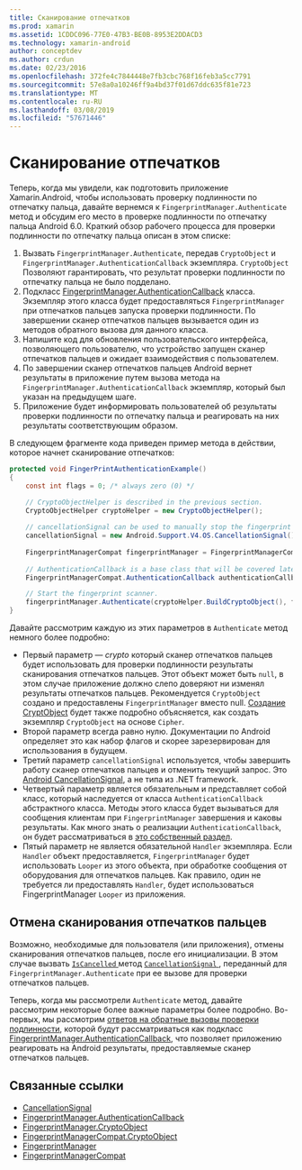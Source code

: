 ```yaml
---
title: Сканирование отпечатков
ms.prod: xamarin
ms.assetid: 1CDDC096-77E0-47B3-BE0B-8953E2DDACD3
ms.technology: xamarin-android
author: conceptdev
ms.author: crdun
ms.date: 02/23/2016
ms.openlocfilehash: 372fe4c7844448e7fb3cbc768f16feb3a5cc7791
ms.sourcegitcommit: 57e8a0a10246ff9a4bd37f01d67ddc635f81e723
ms.translationtype: MT
ms.contentlocale: ru-RU
ms.lasthandoff: 03/08/2019
ms.locfileid: "57671446"
---
```

# <a name="scanning-for-fingerprints"></a>Сканирование отпечатков

Теперь, когда мы увидели, как подготовить приложение Xamarin.Android, чтобы использовать проверку подлинности по отпечатку пальца, давайте вернемся к `FingerprintManager.Authenticate` метод и обсудим его место в проверке подлинности по отпечатку пальца Android 6.0. Краткий обзор рабочего процесса для проверки подлинности по отпечатку пальца описан в этом списке:

1. Вызвать `FingerprintManager.Authenticate`, передав `CryptoObject` и `FingerprintManager.AuthenticationCallback` экземпляра. `CryptoObject` Позволяют гарантировать, что результат проверки подлинности по отпечатку пальца не было подделано. 
2. Подкласс [FingerprintManager.AuthenticationCallback](https://developer.android.com/reference/android/hardware/fingerprint/FingerprintManager.AuthenticationCallback.html) класса. Экземпляр этого класса будет предоставляться `FingerprintManager` при отпечатков пальцев запуска проверки подлинности. По завершении сканер отпечатков пальцев вызывается один из методов обратного вызова для данного класса.
3. Напишите код для обновления пользовательского интерфейса, позволяющего пользователю, что устройство запущен сканер отпечатков пальцев и ожидает взаимодействия с пользователем. 
4. По завершении сканер отпечатков пальцев Android вернет результаты в приложение путем вызова метода на `FingerprintManager.AuthenticationCallback` экземпляр, который был указан на предыдущем шаге.
5. Приложение будет информировать пользователей об результаты проверки подлинности по отпечатку пальца и реагировать на них результаты соответствующим образом. 

В следующем фрагменте кода приведен пример метода в действии, которое начнет сканирование отпечатков:

```csharp
protected void FingerPrintAuthenticationExample()
{
    const int flags = 0; /* always zero (0) */

    // CryptoObjectHelper is described in the previous section.
    CryptoObjectHelper cryptoHelper = new CryptoObjectHelper();    
    
    // cancellationSignal can be used to manually stop the fingerprint scanner. 
    cancellationSignal = new Android.Support.V4.OS.CancellationSignal();
    
    FingerprintManagerCompat fingerprintManager = FingerprintManagerCompat.From(this);
    
    // AuthenticationCallback is a base class that will be covered later on in this guide.
    FingerprintManagerCompat.AuthenticationCallback authenticationCallback = new MyAuthCallbackSample(this);

    // Start the fingerprint scanner.
    fingerprintManager.Authenticate(cryptoHelper.BuildCryptoObject(), flags, cancellationSignal, authenticationCallback, null);
}
```

Давайте рассмотрим каждую из этих параметров в `Authenticate` метод немного более подробно:

* Первый параметр — _crypto_ который сканер отпечатков пальцев будет использовать для проверки подлинности результаты сканирования отпечатков пальцев. Этот объект может быть `null`, в этом случае приложение должно слепо доверяют ни изменял результаты отпечатков пальцев. Рекомендуется `CryptoObject` создано и предоставлены `FingerprintManager` вместо null. [Создание CryptObject](~/android/platform/fingerprint-authentication/creating-a-cryptoobject.md) будет также подробно объясняется, как создать экземпляр `CryptoObject` на основе `Cipher`.
* Второй параметр всегда равно нулю. Документации по Android определяет это как набор флагов и скорее зарезервирован для использования в будущем. 
* Третий параметр `cancellationSignal` используется, чтобы завершить работу сканер отпечатков пальцев и отменить текущий запрос. Это [Android CancellationSignal](https://developer.android.com/reference/android/os/CancellationSignal.html), а не типа из .NET framework.
* Четвертый параметр является обязательным и представляет собой класс, который наследуется от класса `AuthenticationCallback` абстрактного класса. Методы этого класса будет вызываться для сообщения клиентам при `FingerprintManager` завершения и каковы результаты. Как много знать о реализации `AuthenticationCallback`, он будет рассматриваться в [это собственный раздел](~/android/platform/fingerprint-authentication/fingerprint-authentication-callbacks.md).
* Пятый параметр не является обязательной `Handler` экземпляра. Если `Handler` объект предоставляется, `FingerprintManager` будет использовать `Looper` из этого объекта, при обработке сообщения от оборудования для отпечатков пальцев. Как правило, один не требуется ли предоставлять `Handler`, будет использоваться FingerprintManager `Looper` из приложения.

## <a name="cancelling-a-fingerprint-scan"></a>Отмена сканирования отпечатков пальцев

Возможно, необходимые для пользователя (или приложения), отмены сканирования отпечатков пальцев, после его инициализации. В этом случае вызвать [ `IsCancelled` ](https://developer.android.com/reference/android/os/CancellationSignal.html#isCanceled()) метод [ `CancellationSignal` ](https://developer.android.com/reference/android/os/CancellationSignal.html) , переданный для `FingerprintManager.Authenticate` при ее вызове для проверки отпечатков пальцев.

Теперь, когда мы рассмотрели `Authenticate` метод, давайте рассмотрим некоторые более важные параметры более подробно. Во-первых, мы рассмотрим [ответов на обратные вызовы проверки подлинности](~/android/platform/fingerprint-authentication/fingerprint-authentication-callbacks.md), которой будут рассматриваться как подкласс [FingerprintManager.AuthenticationCallback](https://developer.android.com/reference/android/hardware/fingerprint/FingerprintManager.AuthenticationCallback.html), что позволяет приложению реагировать на Android результаты, предоставляемые сканер отпечатков пальцев.




## <a name="related-links"></a>Связанные ссылки

- [CancellationSignal](https://developer.android.com/reference/android/os/CancellationSignal.html)
- [FingerprintManager.AuthenticationCallback](https://developer.android.com/reference/android/hardware/fingerprint/FingerprintManager.AuthenticationCallback.html)
- [FingerprintManager.CryptoObject](https://developer.android.com/reference/android/hardware/fingerprint/FingerprintManager.CryptoObject.html)
- [FingerprintManagerCompat.CryptoObject](https://developer.android.com/reference/android/support/v4/hardware/fingerprint/FingerprintManagerCompat.CryptoObject.html)
- [FingerprintManager](https://developer.android.com/reference/android/hardware/fingerprint/FingerprintManager.html)
- [FingerprintManagerCompat](https://developer.android.com/reference/android/support/v4/hardware/fingerprint/FingerprintManagerCompat.html)
